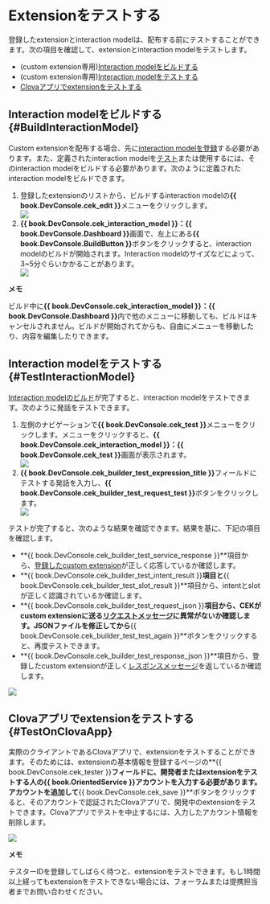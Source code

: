 # Extensionをテストする
登録したextensionとinteraction modelは、配布する前にテストすることができます。次の項目を確認して、extensionとinteraction modelをテストします。

* (custom extension専用)[Interaction modelをビルドする](#BuildInteractionModel)
* (custom extension専用)[Interaction modelをテストする](#TestInteractionModel)
* [Clovaアプリでextensionをテストする](#TestOnClovaApp)

## Interaction modelをビルドする {#BuildInteractionModel}

Custom extensionを配布する場合、先に[interaction modelを登録](/DevConsole/Guides/CEK/Register_Interaction_Model.md)する必要があります。また、定義されたinteraction modelを[テスト](#TestInteractionModel)または使用するには、そのinteraction modelをビルドする必要があります。次のように定義されたinteraction modelをビルドできます。

<ol>
  <li>登録したextensionのリストから、ビルドするinteraction modelの<strong>{{ book.DevConsole.cek_edit }}</strong>メニューをクリックします。</li>
  <img src="/DevConsole/Resources/Images/DevConsole-Interaction_Model_Menu.png" />
  <li><strong>{{ book.DevConsole.cek_interaction_model }}：{{ book.DevConsole.Dashboard }}</strong>画面で、左上にある<strong>{{ book.DevConsole.BuildButton }}</strong>ボタンをクリックすると、interaction modelのビルドが開始されます。Interaction modelのサイズなどによって、3~5分ぐらいかかることがあります。</li>
  <img src="/DevConsole/Resources/Images/DevConsole-Build_Interaction_Model.png" />
</ol>

<div class="note">
  <p><strong>メモ</strong></p>
  <p>ビルド中に<strong>{{ book.DevConsole.cek_interaction_model }}：{{ book.DevConsole.Dashboard }}</strong>内で他のメニューに移動しても、ビルドはキャンセルされません。ビルドが開始されてからも、自由にメニューを移動したり、内容を編集したりできます。</p>
</div>

## Interaction modelをテストする {#TestInteractionModel}

[Interaction modelのビルド](#BuildInteractionModel)が完了すると、interaction modelをテストできます。次のように発話をテストできます。

<ol>
  <li>左側のナビゲーションで<strong>{{ book.DevConsole.cek_test }}</strong>メニューをクリックします。メニューをクリックすると、<strong>{{ book.DevConsole.cek_interaction_model }}：{{ book.DevConsole.cek_test }}</strong>画面が表示されます。</li>
  <img src="/DevConsole/Resources/Images/DevConsole-Test_Menu.png" />
  <li><strong>{{ book.DevConsole.cek_builder_test_expression_title }}</strong>フィールドにテストする発話を入力し、<strong>{{ book.DevConsole.cek_builder_test_request_test }}</strong>ボタンをクリックします。</li>
  <img src="/DevConsole/Resources/Images/DevConsole-Test_Utterance_Example.png" />
</ol>

テストが完了すると、次のような結果を確認できます。結果を基に、下記の項目を確認します。

* **{{ book.DevConsole.cek_builder_test_service_response }}**項目から、[登録したcustom extension](/DevConsole/Guides/CEK/Register_Extension.md)が正しく応答しているか確認します。
* **{{ book.DevConsole.cek_builder_test_intent_result }}**項目と**{{ book.DevConsole.cek_builder_test_slot_result }}**項目から、intentとslotが正しく認識されているか確認します。
* **{{ book.DevConsole.cek_builder_test_request_json }}**項目から、CEKがcustom extensionに送る[リクエストメッセージ](/CEK/References/CEK_API.md#CustomExtRequestMessage)に異常がないか確認します。JSONファイルを修正してから**{{ book.DevConsole.cek_builder_test_test_again }}**ボタンをクリックすると、再度テストできます。
* **{{ book.DevConsole.cek_builder_test_response_json }}**項目から、登録したcustom extensionが正しく[レスポンスメッセージ](/CEK/References/CEK_API.md#CustomExtResponseMessage)を返しているか確認します。

![](/DevConsole/Resources/Images/DevConsole-Test_Result.png)

## Clovaアプリでextensionをテストする {#TestOnClovaApp}

実際のクライアントであるClovaアプリで、extensionをテストすることができます。そのためには、extensionの基本情報を登録するページの**{{ book.DevConsole.cek_tester }}**フィールドに、開発者またはextensionをテストする人の<strong>{{ book.OrientedService }}アカウント</strong>を入力する必要があります。アカウントを追加して**{{ book.DevConsole.cek_save }}**ボタンをクリックすると、そのアカウントで認証されたClovaアプリで、開発中のextensionをテストできます。Clovaアプリでテストを中止するには、入力したアカウント情報を削除します。

![](/DevConsole/Resources/Images/DevConsole-Add_Tester_ID.png)

<div class="note">
  <p><strong>メモ</strong></p>
  <p>テスターIDを登録してしばらく待つと、extensionをテストできます。もし1時間以上経ってもextensionをテストできない場合には、フォーラムまたは提携担当者までお問い合わせください。</p>
</div>
